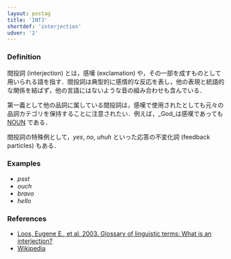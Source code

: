 ```yaml
---
layout: postag
title: 'INTJ'
shortdef: 'interjection'
udver: '2'
---
```


### Definition

間投詞 (interjection) とは，感嘆 (exclamation) や，その一部を成すものとして用いられる語を指す．間投詞は典型的に感情的な反応を表し，他の表現と統語的な関係を結ばず，他の言語にはないような音の組み合わせも含んでいる．

第一義として他の品詞に属している間投詞は，感嘆で使用されたとしても元々の品詞カテゴリを保持することに注意されたい．例えば，_God_は感嘆であっても [NOUN]() である．

間投詞の特殊例として，_yes_, _no_, _uhuh_ といった応答の不変化詞 (feedback particles) もある．

### Examples

- _psst_
- _ouch_
- _bravo_
- _hello_

### References

- [Loos, Eugene E., et al. 2003. Glossary of linguistic terms: What is an interjection?](http://www-01.sil.org/linguistics/GlossaryOfLinguisticTerms/WhatIsAnInterjection.htm)
- [Wikipedia](http://en.wikipedia.org/wiki/Interjection)
